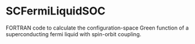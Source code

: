 # SCFermiLiquidSOC
FORTRAN code to calculate the configuration-space Green function of a superconducting fermi liquid with spin-orbit coupling.
